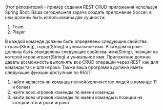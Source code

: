 Этот репозиторий - пример содания REST CRUD приложения используя Spring Boot.
Ваша сегодняшняя задача создать приложение Soccer, в нем должны быть использованы две сущности:
1) Team
2) Player

В каждой команде должны быть определены следующие свойства: страна(String), город(String) и уникальное имя.
В каждом игроке должны быть определены следующие свойства: имя(String), позиция на которой игрок играет(String) и уникальное имя.
Приложение должно давать возможность выполнять все CRUD операции через REST как для команды так и для игрока.
Также ваша программа должна иметь следующие функции доступные по REST: 
1) найти является ли команда полной(колличество людей в команде 11 и более)
2) найти всех игроков команды по имени команды
3) найти всех игроков команды по имени команды и позиции на которой эти игроки играют

